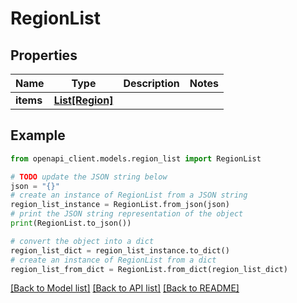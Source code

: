 # RegionList


## Properties

Name | Type | Description | Notes
------------ | ------------- | ------------- | -------------
**items** | [**List[Region]**](Region.md) |  | 

## Example

```python
from openapi_client.models.region_list import RegionList

# TODO update the JSON string below
json = "{}"
# create an instance of RegionList from a JSON string
region_list_instance = RegionList.from_json(json)
# print the JSON string representation of the object
print(RegionList.to_json())

# convert the object into a dict
region_list_dict = region_list_instance.to_dict()
# create an instance of RegionList from a dict
region_list_from_dict = RegionList.from_dict(region_list_dict)
```
[[Back to Model list]](../README.md#documentation-for-models) [[Back to API list]](../README.md#documentation-for-api-endpoints) [[Back to README]](../README.md)


